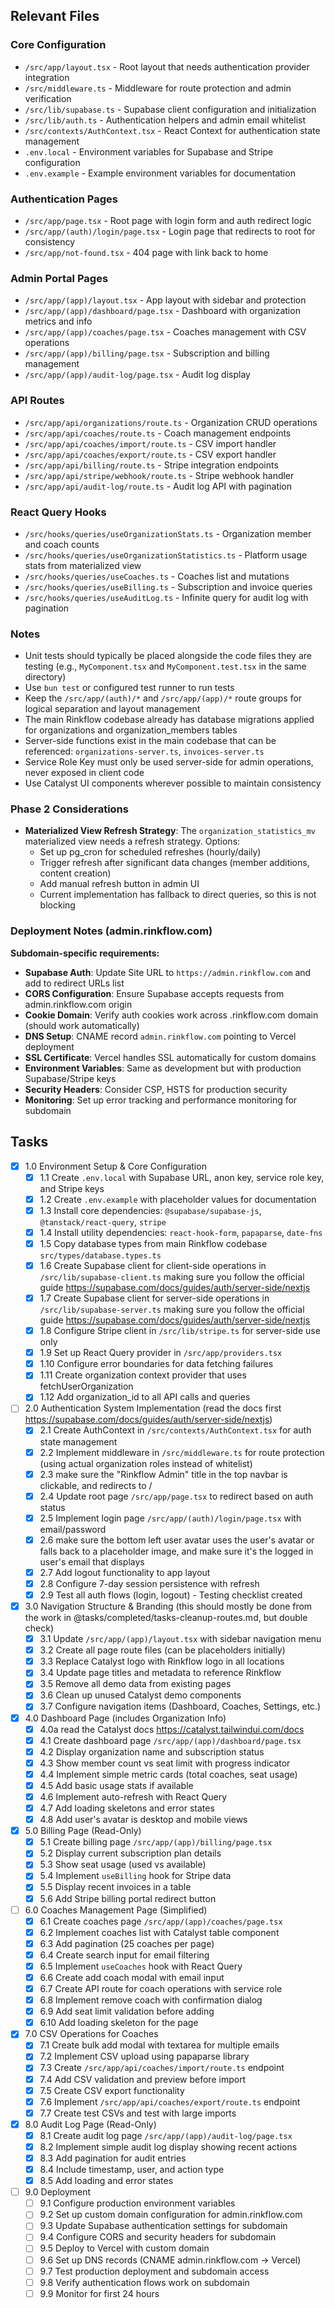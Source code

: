 ## Relevant Files

### Core Configuration
- `/src/app/layout.tsx` - Root layout that needs authentication provider integration
- `/src/middleware.ts` - Middleware for route protection and admin verification
- `/src/lib/supabase.ts` - Supabase client configuration and initialization
- `/src/lib/auth.ts` - Authentication helpers and admin email whitelist
- `/src/contexts/AuthContext.tsx` - React Context for authentication state management
- `.env.local` - Environment variables for Supabase and Stripe configuration
- `.env.example` - Example environment variables for documentation

### Authentication Pages
- `/src/app/page.tsx` - Root page with login form and auth redirect logic
- `/src/app/(auth)/login/page.tsx` - Login page that redirects to root for consistency
- `/src/app/not-found.tsx` - 404 page with link back to home

### Admin Portal Pages
- `/src/app/(app)/layout.tsx` - App layout with sidebar and protection
- `/src/app/(app)/dashboard/page.tsx` - Dashboard with organization metrics and info
- `/src/app/(app)/coaches/page.tsx` - Coaches management with CSV operations
- `/src/app/(app)/billing/page.tsx` - Subscription and billing management
- `/src/app/(app)/audit-log/page.tsx` - Audit log display

### API Routes
- `/src/app/api/organizations/route.ts` - Organization CRUD operations
- `/src/app/api/coaches/route.ts` - Coach management endpoints
- `/src/app/api/coaches/import/route.ts` - CSV import handler
- `/src/app/api/coaches/export/route.ts` - CSV export handler
- `/src/app/api/billing/route.ts` - Stripe integration endpoints
- `/src/app/api/stripe/webhook/route.ts` - Stripe webhook handler
- `/src/app/api/audit-log/route.ts` - Audit log API with pagination

### React Query Hooks
- `/src/hooks/queries/useOrganizationStats.ts` - Organization member and coach counts
- `/src/hooks/queries/useOrganizationStatistics.ts` - Platform usage stats from materialized view
- `/src/hooks/queries/useCoaches.ts` - Coaches list and mutations
- `/src/hooks/queries/useBilling.ts` - Subscription and invoice queries
- `/src/hooks/queries/useAuditLog.ts` - Infinite query for audit log with pagination

### Notes

- Unit tests should typically be placed alongside the code files they are testing (e.g., `MyComponent.tsx` and `MyComponent.test.tsx` in the same directory)
- Use `bun test` or configured test runner to run tests
- Keep the `/src/app/(auth)/*` and `/src/app/(app)/*` route groups for logical separation and layout management
- The main Rinkflow codebase already has database migrations applied for organizations and organization_members tables
- Server-side functions exist in the main codebase that can be referenced: `organizations-server.ts`, `invoices-server.ts`
- Service Role Key must only be used server-side for admin operations, never exposed in client code
- Use Catalyst UI components wherever possible to maintain consistency

### Phase 2 Considerations

- **Materialized View Refresh Strategy**: The `organization_statistics_mv` materialized view needs a refresh strategy. Options:
  - Set up pg_cron for scheduled refreshes (hourly/daily)
  - Trigger refresh after significant data changes (member additions, content creation)
  - Add manual refresh button in admin UI
  - Current implementation has fallback to direct queries, so this is not blocking

### Deployment Notes (admin.rinkflow.com)

**Subdomain-specific requirements:**

- **Supabase Auth**: Update Site URL to `https://admin.rinkflow.com` and add to redirect URLs list
- **CORS Configuration**: Ensure Supabase accepts requests from admin.rinkflow.com origin
- **Cookie Domain**: Verify auth cookies work across .rinkflow.com domain (should work automatically)
- **DNS Setup**: CNAME record `admin.rinkflow.com` pointing to Vercel deployment
- **SSL Certificate**: Vercel handles SSL automatically for custom domains
- **Environment Variables**: Same as development but with production Supabase/Stripe keys
- **Security Headers**: Consider CSP, HSTS for production security
- **Monitoring**: Set up error tracking and performance monitoring for subdomain

## Tasks

- [x] 1.0 Environment Setup & Core Configuration
  - [x] 1.1 Create `.env.local` with Supabase URL, anon key, service role key, and Stripe keys
  - [x] 1.2 Create `.env.example` with placeholder values for documentation
  - [x] 1.3 Install core dependencies: `@supabase/supabase-js`, `@tanstack/react-query`, `stripe`
  - [x] 1.4 Install utility dependencies: `react-hook-form`, `papaparse`, `date-fns`
  - [x] 1.5 Copy database types from main Rinkflow codebase `src/types/database.types.ts`
  - [x] 1.6 Create Supabase client for client-side operations in `/src/lib/supabase-client.ts` making sure you follow the official guide https://supabase.com/docs/guides/auth/server-side/nextjs
  - [x] 1.7 Create Supabase client for server-side operations in `/src/lib/supabase-server.ts`  making sure you follow the official guide https://supabase.com/docs/guides/auth/server-side/nextjs
  - [x] 1.8 Configure Stripe client in `/src/lib/stripe.ts` for server-side use only
  - [x] 1.9 Set up React Query provider in `/src/app/providers.tsx`
  - [x] 1.10 Configure error boundaries for data fetching failures
  - [x] 1.11 Create organization context provider that uses fetchUserOrganization
  - [x] 1.12 Add organization_id to all API calls and queries

- [ ] 2.0 Authentication System Implementation (read the docs first https://supabase.com/docs/guides/auth/server-side/nextjs)
  - [x] 2.1 Create AuthContext in `/src/contexts/AuthContext.tsx` for auth state management
  - [x] 2.2 Implement middleware in `/src/middleware.ts` for route protection (using actual organization roles instead of whitelist)
  - [x] 2.3 make sure the "Rinkflow Admin" title in the top navbar is clickable, and redirects to /
  - [x] 2.4 Update root page `/src/app/page.tsx` to redirect based on auth status
  - [x] 2.5 Implement login page `/src/app/(auth)/login/page.tsx` with email/password
  - [x] 2.6 make sure the bottom left user avatar uses the user's avatar or falls back to a placeholder image, and make sure it's the logged in user's email that displays
  - [x] 2.7 Add logout functionality to app layout
  - [x] 2.8 Configure 7-day session persistence with refresh
  - [x] 2.9 Test all auth flows (login, logout) - Testing checklist created

- [x] 3.0 Navigation Structure & Branding (this should mostly be done from the work in @tasks/completed/tasks-cleanup-routes.md, but double check)
  - [x] 3.1 Update `/src/app/(app)/layout.tsx` with sidebar navigation menu
  - [x] 3.2 Create all page route files (can be placeholders initially)
  - [x] 3.3 Replace Catalyst logo with Rinkflow logo in all locations
  - [x] 3.4 Update page titles and metadata to reference Rinkflow
  - [x] 3.5 Remove all demo data from existing pages
  - [x] 3.6 Clean up unused Catalyst demo components
  - [x] 3.7 Configure navigation items (Dashboard, Coaches, Settings, etc.)

- [x] 4.0 Dashboard Page (includes Organization Info)
  - [x] 4.0a read the Catalyst docs https://catalyst.tailwindui.com/docs
  - [x] 4.1 Create dashboard page `/src/app/(app)/dashboard/page.tsx`
  - [x] 4.2 Display organization name and subscription status
  - [x] 4.3 Show member count vs seat limit with progress indicator
  - [x] 4.4 Implement simple metric cards (total coaches, seat usage)
  - [x] 4.5 Add basic usage stats if available
  - [x] 4.6 Implement auto-refresh with React Query
  - [x] 4.7 Add loading skeletons and error states
  - [x] 4.8 Add user's avatar is desktop and mobile views

- [x] 5.0 Billing Page (Read-Only)
  - [x] 5.1 Create billing page `/src/app/(app)/billing/page.tsx`
  - [x] 5.2 Display current subscription plan details
  - [x] 5.3 Show seat usage (used vs available)
  - [x] 5.4 Implement `useBilling` hook for Stripe data
  - [x] 5.5 Display recent invoices in a table
  - [x] 5.6 Add Stripe billing portal redirect button

- [ ] 6.0 Coaches Management Page (Simplified)
  - [x] 6.1 Create coaches page `/src/app/(app)/coaches/page.tsx`
  - [x] 6.2 Implement coaches list with Catalyst table component
  - [x] 6.3 Add pagination (25 coaches per page)
  - [x] 6.4 Create search input for email filtering
  - [x] 6.5 Implement `useCoaches` hook with React Query
  - [x] 6.6 Create add coach modal with email input
  - [x] 6.7 Create API route for coach operations with service role
  - [x] 6.8 Implement remove coach with confirmation dialog
  - [x] 6.9 Add seat limit validation before adding
  - [x] 6.10 Add loading skeleton for the page

- [x] 7.0 CSV Operations for Coaches
  - [x] 7.1 Create bulk add modal with textarea for multiple emails
  - [x] 7.2 Implement CSV upload using papaparse library
  - [x] 7.3 Create `/src/app/api/coaches/import/route.ts` endpoint
  - [x] 7.4 Add CSV validation and preview before import
  - [x] 7.5 Create CSV export functionality
  - [x] 7.6 Implement `/src/app/api/coaches/export/route.ts` endpoint
  - [x] 7.7 Create test CSVs and test with large imports

- [x] 8.0 Audit Log Page (Read-Only)
  - [x] 8.1 Create audit log page `/src/app/(app)/audit-log/page.tsx`
  - [x] 8.2 Implement simple audit log display showing recent actions
  - [x] 8.3 Add pagination for audit entries
  - [x] 8.4 Include timestamp, user, and action type
  - [x] 8.5 Add loading and error states

- [ ] 9.0 Deployment
  - [ ] 9.1 Configure production environment variables
  - [ ] 9.2 Set up custom domain configuration for admin.rinkflow.com
  - [ ] 9.3 Update Supabase authentication settings for subdomain
  - [ ] 9.4 Configure CORS and security headers for subdomain
  - [ ] 9.5 Deploy to Vercel with custom domain
  - [ ] 9.6 Set up DNS records (CNAME admin.rinkflow.com → Vercel)
  - [ ] 9.7 Test production deployment and subdomain access
  - [ ] 9.8 Verify authentication flows work on subdomain
  - [ ] 9.9 Monitor for first 24 hours
